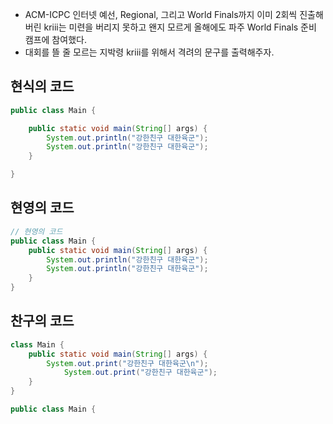 
- ACM-ICPC 인터넷 예선, Regional, 그리고 World Finals까지 이미 2회씩 진출해버린 kriii는 미련을 버리지 못하고 왠지 모르게 올해에도 파주 World Finals 준비 캠프에 참여했다.  
- 대회를 뜰 줄 모르는 지박령 kriii를 위해서 격려의 문구를 출력해주자.  

## 현식의 코드  

```java
public class Main {

    public static void main(String[] args) {
        System.out.println("강한친구 대한육군");
        System.out.println("강한친구 대한육군");
    }

}
```

## 현영의 코드
```java
// 현영의 코드
public class Main {
    public static void main(String[] args) {
        System.out.println("강한친구 대한육군");
        System.out.println("강한친구 대한육군");     
    }
}
```

## 찬구의 코드
```java
class Main {
    public static void main(String[] args) {
        System.out.print("강한친구 대한육군\n");
            System.out.print("강한친구 대한육군");
    }
}
```


```java
public class Main {
